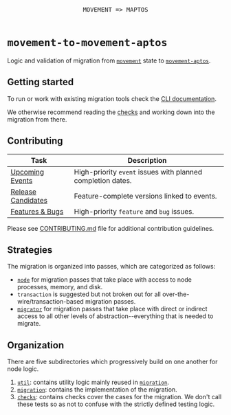 <div align="center">
  <pre>
MOVEMENT => MAPTOS
  </pre>
</div>

# `movement-to-movement-aptos`

Logic and validation of migration from [`movement`](https://github.com/movementlabsxyz/movement) state to [`movement-aptos`](https://github.com/movementlabsxyz/movement-aptos-core).

## Getting started
To run or work with existing migration tools check the [CLI documentation](./docs/cli/README.md).

We otherwise recommend reading the [checks](./checks/README.md) and working down into the migration from there.

## Contributing

| Task | Description |
|------|-------------|
| [Upcoming Events](https://github.com/movementlabsxyz/movement-migration/issues?q=is%3Aissue%20state%3Aopen%20label%3Apriority%3Ahigh%2Cpriority%3Amedium%20label%3Aevent) | High-priority `event` issues with planned completion dates. |
| [Release Candidates](https://github.com/movementlabsxyz/movement-migration/issues?q=is%3Aissue%20state%3Aopen%20label%3Arelease-candidate%20) | Feature-complete versions linked to events. |
| [Features & Bugs](https://github.com/movementlabsxyz/movement-migration/issues?q=is%3Aissue%20state%3Aopen%20label%3Afeature%2Cbug%20label%3Apriority%3Aurgent%2Cpriority%3Ahigh) | High-priority `feature` and `bug` issues. |

Please see [CONTRIBUTING.md](CONTRIBUTING.md) file for additional contribution guidelines.

## Strategies
The migration is organized into passes, which are categorized as follows:

- [`node`](/migration/core/node) for migration passes that take place with access to node processes, memory, and disk.
- `transaction` is suggested but not broken out for all over-the-wire/transaction-based migration passes. 
- [`migrator`](migration/core/migrator) for migration passes that take place with direct or indirect access to all other levels of abstraction--everything that is needed to migrate. 

## Organization

There are five subdirectories which progressively build on one another for node logic.

1. [`util`](./util): contains utility logic mainly reused in [`migration`](./migration).
2. [`migration`](./migration): contains the implementation of the migration.
3. [`checks`](./checks): contains checks cover the cases for the migration. We don't call these tests so as not to confuse with the strictly defined testing logic. 
